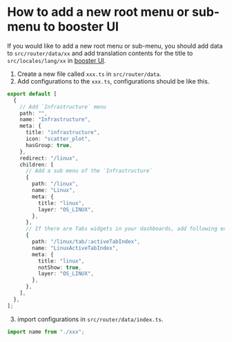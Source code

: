 # How to add a new root menu or sub-menu to booster UI

If you would like to add a new root menu or sub-menu, you should add data to `src/router/data/xx` and add translation contents for the title to `src/locales/lang/xx` in [booster UI](https://github.com/apache/skywalking-booster-ui).

1. Create a new file called `xxx.ts` in `src/router/data`.
2. Add configurations to the `xxx.ts`, configurations should be like this.
```ts
export default [
  {
    // Add `Infrastructure` menu
    path: "",
    name: "Infrastructure",
    meta: {
      title: "infrastructure",
      icon: "scatter_plot",
      hasGroup: true,
    },
    redirect: "/linux",
    children: [
      // Add a sub menu of the `Infrastructure`
      {
        path: "/linux",
        name: "Linux",
        meta: {
          title: "linux",
          layer: "OS_LINUX",
        },
      },
      // If there are Tabs widgets in your dashboards, add following extra configuration to provide static links to the specific tab.
      {
        path: "/linux/tab/:activeTabIndex",
        name: "LinuxActiveTabIndex",
        meta: {
          title: "linux",
          notShow: true,
          layer: "OS_LINUX",
        },
      },
    ],
  },
];
```
3. import configurations in `src/router/data/index.ts`.
```ts
import name from "./xxx";
```
